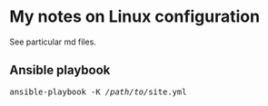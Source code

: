 # My notes on Linux configuration

See particular md files.

## Ansible playbook

<pre>
ansible-playbook -K <i>/path/to/</i>site.yml
</pre>
